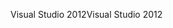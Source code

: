 <span data-ttu-id="7a5fe-101">Visual Studio 2012</span><span class="sxs-lookup"><span data-stu-id="7a5fe-101">Visual Studio 2012</span></span>